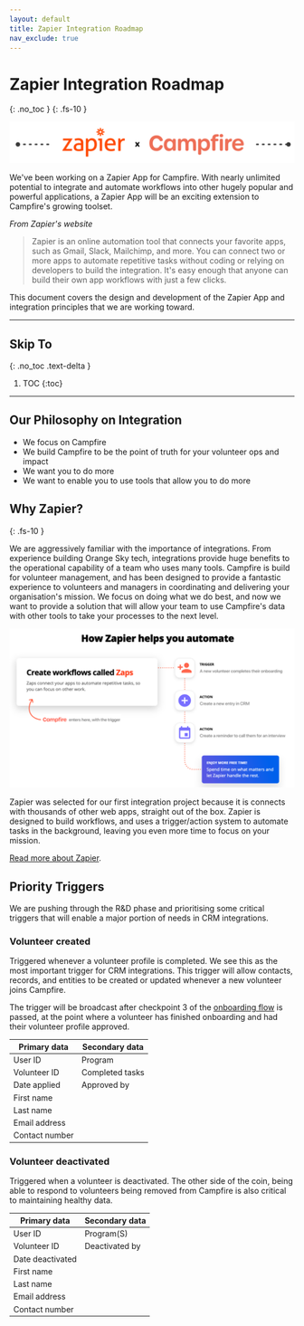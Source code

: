 ```yaml
---
layout: default
title: Zapier Integration Roadmap
nav_exclude: true
---
```


# Zapier Integration Roadmap
{: .no_toc } {: .fs-10 }

![Zapier x Campfire](./assets/zapier-banner.png)

We've been working on a Zapier App for Campfire. With nearly unlimited potential to integrate and automate workflows into other hugely popular and powerful applications, a Zapier App will be an exciting extension to Campfire's growing toolset.

_From Zapier's website_

> Zapier is an online automation tool that connects your favorite apps, such as Gmail, Slack, Mailchimp, and more. You can connect two or more apps to automate repetitive tasks without coding or relying on developers to build the integration. It's easy enough that anyone can build their own app workflows with just a few clicks.

This document covers the design and development of the Zapier App and integration principles that we are working toward.

---

## Skip To
{: .no_toc .text-delta }

1. TOC
{:toc}

---

## Our Philosophy on Integration

- We focus on Campfire
- We build Campfire to be the point of truth for your volunteer ops and impact
- We want you to do more
- We want to enable you to use tools that allow you to do more

## Why Zapier?
{: .fs-10 }

We are aggressively familiar with the importance of integrations. From experience building Orange Sky tech, integrations provide huge benefits to the operational capability of a team who uses many tools. Campfire is build for volunteer management, and has been designed to provide a fantastic experience to volunteers and managers in coordinating and delivering your organisation's mission. We focus on doing what we do best, and now we want to provide a solution that will allow your team to use Campfire's data with other tools to take your processes to the next level.

![Zapier trigger - action flow](./assets/zapier-flow.png)

Zapier was selected for our first integration project because it is connects with thousands of other web apps, straight out of the box. Zapier is designed to build workflows, and uses a trigger/action system to automate tasks in the background, leaving you even more time to focus on your mission.

[Read more about Zapier](https://zapier.com/how-it-works).

## Priority Triggers

We are pushing through the R&D phase and prioritising some critical triggers that will enable a major portion of needs in CRM integrations.

### Volunteer created

Triggered whenever a volunteer profile is completed. We see this as the most important trigger for CRM integrations. This trigger will allow contacts, records, and entities to be created or updated whenever a new volunteer joins Campfire.

The trigger will be broadcast after checkpoint 3 of the [onboarding flow](https://guide.campfireapp.org/docs/managers/configuring-your-onboarding-flow/#one-step-at-a-time) is passed, at the point where a volunteer has finished onboarding and had their volunteer profile approved.

| Primary data   | Secondary data  |
| -------------- | --------------- |
| User ID        | Program         |
| Volunteer ID   | Completed tasks |
| Date applied   | Approved by     |
| First name     |                 |
| Last name      |                 |
| Email address  |                 |
| Contact number |                 |

### Volunteer deactivated

Triggered when a volunteer is deactivated. The other side of the coin, being able to respond to volunteers being removed from Campfire is also critical to maintaining healthy data.

| Primary data     | Secondary data |
| ---------------- | -------------- |
| User ID          | Program(S)     |
| Volunteer ID     | Deactivated by |
| Date deactivated |                |
| First name       |                |
| Last name        |                |
| Email address    |                |
| Contact number   |                |

<!-- ## Future Triggers

After the priority triggers are stable and tested, we can start exploring all of the future possibilities. There is so much potential for creative and powerful workflows to follow. We'll be looking to connect with teams just like yours for ideas and opinions once we're ready to start prioritising and designing these triggers.

### Volunteer movements

### Activities and Programs

### Impact from activities

### Incidents

### Resources -->
